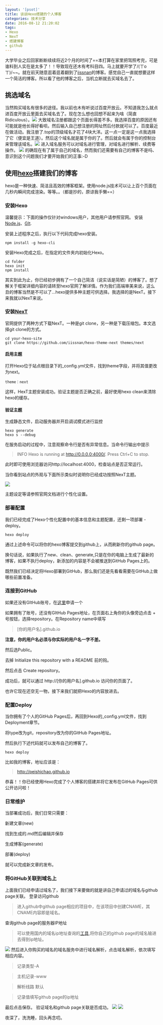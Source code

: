 ```yaml
---
layout: '[psot]'
title: 谈谈Hexo搭建的个人博客
categories: 技术分享
date: 2016-08-12 21:20:02
tags:
- Hexo 
- NexT
- 搭建博客
- github
---
```

大学毕业之后回家断断续续将近2个月的时间了==本打算在家里把驾照考完，可是谁料到人实在是太多了！！导致现在还木有考科目四。马上就要开学了/(ㄒoㄒ)/~~。就在前天随意逛着逛着翻到了[iissnan](http://notes.iissnan.com/)的博客。感觉自己一直就想要这样一个简洁的博客。所以看了他的博客之后，当机立断就去买域名去了。
## 挑选域名
当然购买域名有很多的途径。我以前也木有听说过百度开放云。不知道我怎么就点进百度开放云里面去买域名去了。现在怎么想也回想不起来为啥（简直Ridiculous）。![](http://i4.piimg.com/567571/370154642b07446e.png)
大致域名注册都跟这个页面长得差不多。我选择百度的原因还有可能就是他长得好看呗。然后输入自己想注册的网址然后付款就可以了。百度最近在做活动。我注册了.top的顶级域名才花了4块大洋。这一点一定是这一点我选择了它（便宜是王道）。然后这个域名就是属于你的了。然后就会有属于你的控制台来管理该域名。![](http://i2.piimg.com/567571/2ff1a4b90e570b2e.png)
进入域名服务可以对域名进行管理，对域名进行解析、续费等操作。
![](http://i2.piimg.com/567571/7ab560ad26f26a3a.png)
的确现在有了属于自己的域名，然而我们还需要有自己的博客不是吗、意识到这个问题我们才要开始我们的正事:-D
## 使用[hexo](https://hexo.io/zh-cn/)搭建我们的博客
hexo是一种快速、简洁且高效的博客框架。使用node.js技术可以让上百个页面在几秒内瞬间完成渲染。等等。。（都是抄的，原谅我手懒==）
### 安装Hexo
温馨提示：下面的操作仅针对windows用户，其他用户请参照官网。
安装[Node.js](https://nodejs.org/en/)、[GIt](https://git-scm.com/).

安装上述程序之后，执行以下代码完成hexo安装。

    npm install -g hexo-cli

安装Hexo完成之后，在指定的文件夹内初始化Hexo。

    cd folder
	hexo init
	npm install

其实到此为止，你已经初步拥有了一个自己简洁（说实话是简陋）的博客了。想了解关于框架详细内容的请转至hexo官网了解详情。作为我们高端审美来说，这么丑的博客当然是不可以了...hexo提供多种主题可供选择。我选择的是NexT。接下来我就以NexT来说。

### 安装[NexT](http://theme-next.iissnan.com/getting-started.html)
官网提供了两种方式下载NexT。一种是git clone，另一种是下载压缩包。本文选择git clone的方式。

    cd your-hexo-site
    git clone https://github.com/iissnan/hexo-theme-next themes/next

#### 启用主题
打开Hexo位于站点根目录下的_config.yml文件，找到theme字段，并将其值更改为next。

    theme：next
这样，HexT主题安装成功。验证主题是否正确之前，最好使用hexo clean来清除hexo的缓存。
#### 验证主题 ####
生成静态文件，启动服务器并开启调试模式进行监控

    hexo generate
	hexo s --debug
在服务启动的过程中，注意观察命令行是否有异常信息。当命令行输出中提示
> INFO  Hexo is running at http://0.0.0.0:4000/. Press Ctrl+C to stop.

此时即可使用浏览器访问http://localhost:4000，检查站点是否正常运行。




 当你看到站点的外观与下面所示类似时说明你已经成功按照NexT主题。

![](http://theme-next.iissnan.com/uploads/five-minutes-setup/validation-default-scheme-mac.png)

主题设定等请参照官网文档进行个性化设置。

### 部署配置
我们已经完成了Hexo个性化配置中的基本信息和主题配置，还剩一项部署 - deploy。

    hexo deploy

通过上述命令可以将你的hexo博客提交到github上，从而刷新你的github page。

换句话说，如果执行了new、clean、generate,只是在你的电脑上生成了最新的博客，如果不执行deploy，新添加的内容是不会被推送到GitHub Pages上的。

既然我们已经决定将Hexo部署到GitHub，那么我们还是先看看需要在GitHub上做哪些前置准备。
### 连接到GitHub

如果还没有GItHub账号，在[这里](https://github.com/join)申请一个

如果拥有了账号，还没有GItHub Pages地址，在页面右上角你的头像旁边点击 + 号按钮，选择repository。在Repository name中填写
> [你的用户名].github.io

**注意，你的用户名必须与你实际的用户名一字不差。**

然后选Public。

去掉 Initialize this repository with a README 前的钩。

然后点击 Create repository。

成功后，就可以通过 http://[你的用户名].github.io 访问你的页面了。

也许它现在还空无一物，接下来我们就把Hexo的内容放进去。
### 配置Deploy ###
当你拥有了个人的GitHub Pages后，再回到Hexo的_config.yml文件，找到Deployment章节。

将type改为git，repository改为你的GitHub Pages地址。

然后执行下述代码就可以发布自己的博客了。

    hexo deploy

比如我的博客，地址应该是：

> http://peishichao.github.io

恭喜！！你已经使用Hexo完成了个人博客的搭建并将它发布在GitHub Pages可供公开访问啦！

### 日常维护 ###
当部署成功后，我们日常只需要：

新建文章(new)

找到生成的.md然后编辑并保存

生成博客(generate)

部署(deploy)

就可以完成新文章的发布。

### 将GitHub关联到域名上 ###

上面我们已经申请过域名了，我们接下来要做的就是讲自己申请过的域名与github page关联。
登录访问github
> 进入github中github page相应的项目中，在该项目中创建CNAME，其CNAME内容即是域名。

查询github page的服务器IP地址
> 可以使用国内的域名ip地址查询的[工具](http://ip.chinaz.com/),将你自己的github page的域名输进去得到ip地址。


![](http://i1.piimg.com/567571/49c21bc128e4ff90.png)
然后进入你购买的域名的域名服务中进行域名解析，点击域名解析，依次填写相应内容。

> 记录类型-A

> 主机记录-www

> 解析线路 默认

> 记录值填写github page的ip地址

最后点击保存。
验证域名和github page关联是否成功。
![](http://i1.piimg.com/567571/ad889e53a23882ee.png)
![](http://i1.piimg.com/567571/7714d0350e403d6e.png)

夜深了，洗洗睡，回头再念叨。